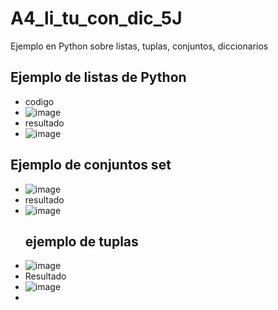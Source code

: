 # A4_li_tu_con_dic_5J
Ejemplo en Python sobre listas, tuplas, conjuntos, diccionarios 
## Ejemplo de listas de Python
- codigo 
- ![image](https://github.com/user-attachments/assets/22081522-ee56-4c3b-8135-38735be17f28)
- resultado
- ![image](https://github.com/user-attachments/assets/58eac82c-23bf-4204-9362-2dd5d291ee11)
## Ejemplo de conjuntos set
- ![image](https://github.com/user-attachments/assets/b4626201-fb8f-4729-ac5d-a55f9e6dd119)
- resultado
- ![image](https://github.com/user-attachments/assets/1afdd937-3325-4687-afac-297baf03feba)
  ## ejemplo de tuplas
- ![image](https://github.com/user-attachments/assets/d2eb428f-a35b-4919-865d-ec4020bbd76c)
- Resultado
- ![image](https://github.com/user-attachments/assets/e686f425-6fbf-44b5-bc47-5ef7f32f157c)
- 
